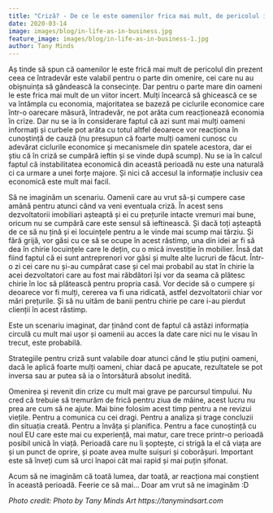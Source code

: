 ```yaml
---
title: "Criză? - De ce le este oamenilor frica mai mult, de pericolul iminent sau de incertitudinea viitorului?"
date: 2020-03-14
image: images/blog/in-life-as-in-business.jpg
feature_image: images/blog/in-life-as-in-business-1.jpg
author: Tany Minds
---
```


Aș tinde să spun că oamenilor le este frică mai mult de pericolul din prezent ceea ce întradevăr este valabil pentru o parte din omenire, cei care nu au obișnuința să gândească la consecințe. Dar pentru o parte mare din oameni le este frica mai mult de un viitor incert. Mulți încearcă să ghicească ce se va întâmpla cu economia, majoritatea se bazeză pe ciclurile economice care într-o oarecare măsură, întradevăr, ne pot arăta cum reacționează economia în crize. Dar nu se ia în considerare faptul că azi sunt mai mulți oameni informați și curbele pot arăta cu totul altfel deoarece vor reacționa în cunoștință de cauză (nu presupun că foarte mulți oameni cunosc cu adevărat ciclurile economice și mecanismele din spatele acestora, dar ei știu că în criză se cumpără ieftin și se vinde după scump). Nu se ia în calcul faptul că instabilitatea economică din această perioadă nu este una naturală ci ca urmare a unei forțe majore. Și nici că accesul la informație inclusiv cea economică este mult mai facil.

Să ne imaginăm un scenariu. Oamenii care au vrut să-și cumpere case amână pentru atunci când va veni eventuala criză. În acest sens dezvoltatorii imobiliari așteaptă și ei cu prețurile intacte vremuri mai bune, oricum nu se cumpără care este sensul să ieftinească. Și dacă toți așteaptă de ce să nu țină și ei locuințele pentru a le vinde mai scump mai târziu. Și fără grijă, vor găsi cu ce să se ocupe în acest răstimp, una din idei ar fi să dea în chirie locuințele care le dețin, cu o mică investiție în mobilier. Însă dat fiind faptul că ei sunt antreprenori vor găsi și multe alte lucruri de făcut. Într-o zi cei care nu și-au cumpărat case și cel mai probabil au stat în chirie la acei dezvoltatori care au fost mai răbdători își vor da seama că plătesc chirie în loc să plătească pentru propria casă. Vor decide să o cumpere și deoarece vor fi mulți, cererea va fi una ridicată, astfel dezvoltatorii chiar vor mări prețurile. Și să nu uităm de banii pentru chirie pe care i-au pierdut clienții în acest răstimp.

Este un scenariu imaginat, dar ținând cont de faptul că astăzi informația circulă cu mult mai ușor și oamenii au acces la date care nici nu le visau în trecut, este probabilă.

Strategiile pentru criză sunt valabile doar atunci când le știu puțini oameni, dacă le aplică foarte mulți oameni, chiar dacă pe apucate, rezultatele se pot inversa sau ar putea să ia o întorsătură absolut inedită.

Omenirea și revenit din crize cu mult mai grave pe parcursul timpului. Nu cred că trebuie să tremurăm de frică pentru ziua de mâine, acest lucru nu prea are cum să ne ajute. Mai bine folosim acest timp pentru a ne revizui viețile. Pentru a comunica cu cei dragi. Pentru a analiza și trage concluzii din situația creată. Pentru a învăța și planifica. Pentru a face cunoștință cu noul EU care este mai cu experiență, mai matur, care trece printr-o perioadă posibil unică în viață. Perioadă care nu îi șoptește, ci strigă la el că viața are și un punct de oprire, și poate avea multe suișuri și coborâșuri. Important este să înveți cum să urci înapoi cât mai rapid și mai puțin șifonat.

Acum să ne imaginăm că toată lumea, dar toată, ar reacționa mai conștient în această perioadă. Feerie ce să mai… Doar am vrut să ne imaginăm :D

_Photo credit: Photo by Tany Minds Art https://tanymindsart.com_